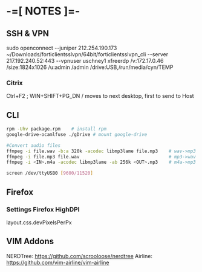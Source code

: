 # -=[ NOTES ]=-
## SSH & VPN
sudo openconnect --juniper 212.254.190.173
~/Downloads/forticlientsslvpn/64bit/forticlientsslvpn_cli --server 217.192.240.52:443 --vpnuser uschney1
xfreerdp /v:172.17.0.46 /size:1824x1026 /u:admin /admin /drive:USB,/run/media/cyn/TEMP

### Citrix
Ctrl+F2 ; WIN+SHIFT+PG_DN / moves to next desktop, first to send to Host

## CLI
```bash
rpm -Uhv package.rpm    # install rpm
google-drive-ocamlfuse ./gDrive # mount google-drive

#Convert audio files
ffmpeg -i file.wav -b:a 320k -acodec libmp3lame file.mp3    # wav->mp3
ffmpeg -i file.mp3 file.wav                                 # mp3->wav
ffmpeg -i <IN>.m4a -acodec libmp3lame -ab 256k <OUT>.mp3    # m4a->mp3

screen /dev/ttyUSB0 [9600/11520]
```

## Firefox
### Settings Firefox HighDPI
layout.css.devPixelsPerPx

## VIM Addons 
NERDTree: https://github.com/scrooloose/nerdtree
Airline: https://github.com/vim-airline/vim-airline

 
